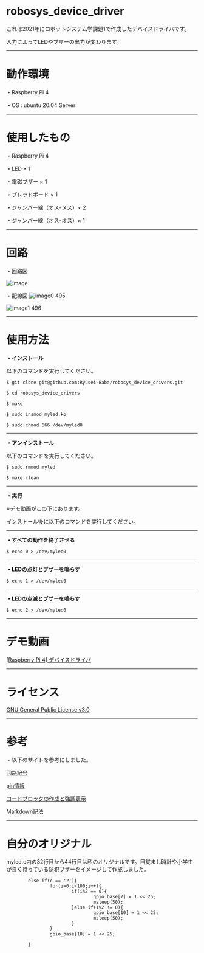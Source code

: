 # robosys_device_driver
これは2021年にロボットシステム学課題1で作成したデバイスドライバです。

入力によってLEDやブザーの出力が変わります。
***
# 動作環境
・Raspberry Pi 4

・OS : ubuntu 20.04 Server
***
# 使用したもの
・Raspberry Pi 4

・LED × 1

・電磁ブザー × 1

・ブレッドボード × 1

・ジャンパー線（オス-メス）× 2

・ジャンパー線（オス-オス）× 1
***
# 回路
・回路図

![image](https://user-images.githubusercontent.com/92899820/146388302-837a8a73-4aa7-4a5d-9210-5725e3349ba8.png)

・配線図
![image0 495](https://user-images.githubusercontent.com/92899820/146334575-dc47aa5a-8b70-419e-8084-4aea567f836d.jpeg)

![image1 496](https://user-images.githubusercontent.com/92899820/146334599-4c2eeb6e-7c3c-45ce-9be2-1a42fb29c22a.jpeg)
***
# 使用方法
**・インストール**

以下のコマンドを実行してください。

```
$ git clone git@github.com:Ryusei-Baba/robosys_device_drivers.git

$ cd robosys_device_drivers

$ make

$ sudo insmod myled.ko

$ sudo chmod 666 /dev/myled0
```
***
**・アンインストール**

以下のコマンドを実行してください。

```
$ sudo rmmod myled

$ make clean
```
***
**・実行**

※デモ動画がこの下にあります。

インストール後に以下のコマンドを実行してください。
***
**・すべての動作を終了させる**
```
$ echo 0 > /dev/myled0
```
***
**・LEDの点灯とブザーを鳴らす**
```
$ echo 1 > /dev/myled0
```
***
**・LEDの点滅とブザーを鳴らす**
```
$ echo 2 > /dev/myled0
```
***
# デモ動画
[[Raspberry Pi 4] デバイスドライバ](https://www.youtube.com/watch?v=oNSrJS55dIE)
***
# ライセンス
[GNU General Public License v3.0](https://github.com/ryuseiiiii/robosys_device_drivers/blob/main/COPYING)
***
# 参考
・以下のサイトを参考にしました。

[回路記号](https://www.edrawsoft.com/jp/basic-electrical-symbols.html)

[pin情報](https://iot.keicode.com/raspberry-pi/pinout.php#:~:text=%E3%81%BE%E3%81%9A%20Raspberry%20Pi%20%E3%81%AE%E3%83%94%E3%83%B3%E5%90%8D%E3%81%A7%E3%81%99%E3%81%8C%E3%80%81%E9%80%9A%E5%B8%B8%E4%BA%8C%E9%80%9A%E3%82%8A%E5%87%BA%E3%81%A6%E3%81%8D%E3%81%BE%E3%81%99%E3%80%82%20%E3%81%B2%E3%81%A8%E3%81%A4%E3%81%AF%20%E7%89%A9%E7%90%86%E3%83%94%E3%83%B3%E7%95%AA%E5%8F%B7%20%E3%81%A7%E3%80%81%E3%83%94%E3%83%B3%E3%81%AE%E4%B8%A6%E3%81%B3%E9%A0%86%E3%81%AB%201%2C,40%20%E3%81%A8%E5%89%B2%E3%82%8A%E5%BD%93%E3%81%A6%E3%81%BE%E3%81%99%E3%80%82%20%E4%B8%8B%E5%9B%B3%E7%9C%9F%E3%82%93%E4%B8%AD%E3%81%AE%E3%80%81%20%E6%9E%A0%E7%B7%9A%E3%81%A7%E5%9B%B2%E3%81%A3%E3%81%9F%EF%BC%92%E5%88%97%E3%81%AE%E6%95%B0%E5%AD%97%E3%81%8C%E7%89%A9%E7%90%86%E3%83%94%E3%83%B3%E9%85%8D%E7%BD%AE%E3%81%A7%E3%81%99%E3%80%82%20%E3%82%82%E3%81%86%E3%81%B2%E3%81%A8%E3%81%A4%E3%81%AF%E3%80%81%20BCM%20%E3%83%94%E3%83%B3%E7%95%AA%E5%8F%B7%20%E3%81%A8%E8%A8%80%E3%82%8F%E3%82%8C%E3%82%8B%E3%82%82%E3%81%AE%E3%81%A7%E3%81%99%E3%80%82)

[コードブロックの作成と強調表示](https://docs.github.com/ja/github/writing-on-github/working-with-advanced-formatting/creating-and-highlighting-code-blocks)

[Markdown記法](https://qiita.com/toshihirooya/items/949f571b85cd7c297cca)
***
# 自分のオリジナル
myled.c内の32行目から44行目は私のオリジナルです。目覚まし時計や小学生が良く持っている防犯ブザーをイメージして作成しました。
```
        else if(c == '2'){
                for(i=0;i<100;i++){
                        if(i%2 == 0){
                                gpio_base[7] = 1 << 25;
                                msleep(50);
                        }else if(1%2 != 0){
                                gpio_base[10] = 1 << 25;
                                msleep(50);
                        }
                }
                gpio_base[10] = 1 << 25;

        }
```
